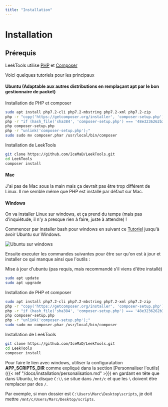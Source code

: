 ```yaml
---
title: "Installation"
---
```


# Installation

## Prérequis

LeekTools utilise [PHP](http://php.net/) et [Composer](https://getcomposer.org/doc/00-intro.md)

Voici quelques tutoriels pour les principaux

#### **Ubuntu (Adaptable aux autres distributions en remplaçant apt par le bon gestionnaire de packet)**

Installation de PHP et composer
```bash
sudo apt install php7.2-cli php7.2-mbstring php7.2-xml php7.2-zip
php -r "copy('https://getcomposer.org/installer', 'composer-setup.php');"
php -r "if (hash_file('sha384', 'composer-setup.php') === '48e3236262b34d30969dca3c37281b3b4bbe3221bda826ac6a9a62d6444cdb0dcd0615698a5cbe587c3f0fe57a54d8f5') { echo 'Installer verified'; } else { echo 'Installer corrupt'; unlink('composer-setup.php'); } echo PHP_EOL;"
php composer-setup.php
php -r "unlink('composer-setup.php');"  
sudo sudo mv composer.phar /usr/local/bin/composer
```

Installation de LeekTools
```bash
git clone https://github.com/IceMaD/LeekTools.git
cd LeekTools
composer install
```

#### **Mac**

J'ai pas de Mac sous la main mais ça devrait pas être trop différent de Linux. Il me semble même que PHP est installé par défaut sur Mac.

#### **Windows**

On va installer Linux sur windows, et ça prend du temps (mais pas d'inquiétude, il n'y a presque rien à faire, juste à attendre) !

Commencer par installer bash pour windows en suivant ce [Tutoriel](https://korben.info/installer-shell-bash-linux-windows-10.html) jusqu'à avoir Ubuntu sur Windows.

![Ubuntu sur windows](/setup-windows-ubuntu.png)

Ensuite executer les commandes suivantes pour être sur qu'on est à jour et installer ce qui manque ainsi que l'outils :

Mise à jour d'ubuntu (pas requis, mais recommandé s'il viens d'être installé)
```bash
sudo apt update
sudo apt upgrade
```

Installation de PHP et composer
```bash
sudo apt install php7.2-cli php7.2-mbstring php7.2-xml php7.2-zip
php -r "copy('https://getcomposer.org/installer', 'composer-setup.php');"
php -r "if (hash_file('sha384', 'composer-setup.php') === '48e3236262b34d30969dca3c37281b3b4bbe3221bda826ac6a9a62d6444cdb0dcd0615698a5cbe587c3f0fe57a54d8f5') { echo 'Installer verified'; } else { echo 'Installer corrupt'; unlink('composer-setup.php'); } echo PHP_EOL;"
php composer-setup.php
php -r "unlink('composer-setup.php');"  
sudo sudo mv composer.phar /usr/local/bin/composer
```

Installation de LeekTools
```bash
git clone https://github.com/IceMaD/LeekTools.git
cd LeekTools
composer install
```

Pour faire le lien avec windows, utiliser la configuratation **APP_SCRIPTS_DIR** comme expliqué dans la section [Personnaliser l'outils]({{< ref "/docs/installation/personalisation.md" >}}) en gardant en tête que dans Ubuntu, le disque `C:\\` se situe dans `/mnt/c` et que les `\` doivent être remplacer par des `/`.

Par exemple, si mon dossier est `C:\Users\Marc\Desktop\scripts`, je doit mettre `/mnt/c/Users/Marc/Desktop/scripts`.
